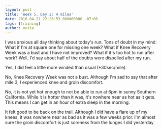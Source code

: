 ```yaml
---
layout: post
title: 'Week 5, Day 2: 4 miles'
date: 2016-04-21 22:26:53.000000000 -07:00
tags: [training]
author: uvita
---
```

I was anxious all day thinking about today's run. Tons of doubt in my mind: What if I'm at square one for missing one week? What if Knee Recovery Week was a bust and I have not improved? What if it's too hot to run after work? Well, I'd say about half of the doubts were dispelled after my run.

Yes, I did feel a little more winded than usual (+30sec/mile).

No, Knee Recovery Week was not a bust. Although I'm sad to say that after mile 3, I experienced knee and groin discomfort.

No, it is not yet hot enough to not be able to run at 6pm in sunny Southern California. While it is hotter than it was, it's nowhere near as hot as it gets. This means I can get in an hour of extra sleep in the morning.

It felt good to be back on the trail.  Although I did have a flare up of my knees, it was nowhere near as bad as it was a few weeks prior. I'm almost sure the groin discomfort is just soreness from the lunges I did yesterday.
